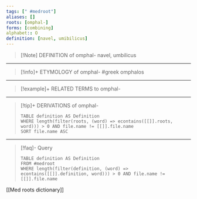 ```yaml
---
tags: [" #medroot"]
aliases: []
roots: [omphal-]
forms: [combining]
alphabet:: O
definition: [navel, umibilicus]
---
```

>[!Note] DEFINITION of omphal-
>navel, umbilicus
_____
>[!info]+ ETYMOLOGY of omphal-
>#greek omphalos
_____
>[!example]+ RELATED TERMS to omphal-
>
_____
>[!tip]+ DERIVATIONS of omphal-
>```dataview
>TABLE definition AS Definition 
>WHERE length(filter(roots, (word) => econtains([[]].roots, word))) > 0 AND file.name != [[]].file.name
>SORT file.name ASC
>```
___
>[!faq]- Query
>```dataview
>TABLE definition AS Definition
>FROM #medroot
>WHERE length(filter(definition, (word) => econtains([[]].definition, word))) > 0 AND file.name != [[]].file.name
>```

[[Med roots dictionary]]